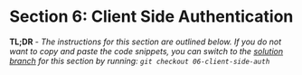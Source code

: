 # Section 6: Client Side Authentication

**TL;DR** - *The instructions for this section are outlined below.  If you do not want to copy and paste the code snippets, you can switch to the [solution branch](https://github.com/Bolton-and-Menk-GIS/Full-Stack-Application-Development/tree/06-client-side-auth) for this section by running: `git checkout 06-client-side-auth`*





  


